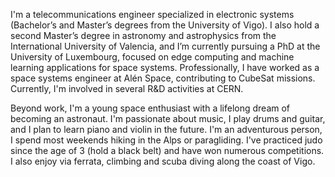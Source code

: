 I'm a telecommunications engineer specialized in electronic systems (Bachelor’s and Master’s degrees from the University of Vigo). I also hold a second Master’s degree in astronomy and astrophysics from the International University of Valencia, and I’m currently pursuing a PhD at the University of Luxembourg, focused on edge computing and machine learning applications for space systems. Professionally, I have worked as a space systems engineer at Alén Space, contributing to CubeSat missions. Currently, I'm involved in several R&D activities at CERN.

Beyond work, I'm a young space enthusiast with a lifelong dream of becoming an astronaut. I'm passionate about music, I play drums and guitar, and I plan to learn piano and violin in the future. I'm an adventurous person, I spend most weekends hiking in the Alps or paragliding. I've practiced judo since the age of 3 (hold a black belt) and have won numerous competitions. I also enjoy via ferrata, climbing and scuba diving along the coast of Vigo.

